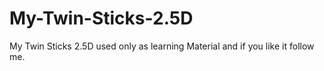 # My-Twin-Sticks-2.5D
My Twin Sticks 2.5D used only as learning Material and if you like it follow me.
